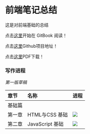 # 前端笔记总结

这是对前端基础的总结


点击[这里](https://www.gitbook.com/read/book/zhangming123456/webbook)开始在 GitBook 阅读！

点击[这里](https://github.com/zhangming123456/webBook)Github项目地址！

点击[这里](https://www.gitbook.com/download/pdf/book/zhangming123456/webbook)PDF下载！


### 写作进程

*第一版草稿*

| 章节 | 名称 | 进程 |
| :--- | :-------------- | :-------------------------------- |
| 基础篇 |
| 第一章 | HTML与CSS 基础 | ![](http://progressed.io/bar/100) |
| 第二章 | JavaScript 基础 | ![](http://progressed.io/bar/0) |

